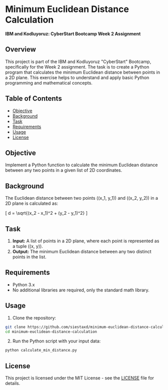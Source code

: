 # Minimum Euclidean Distance Calculation

**IBM and Kodluyoruz: CyberStart Bootcamp Week 2 Assignment**

## Overview

This project is part of the IBM and Kodluyoruz "CyberStart" Bootcamp, specifically for the Week 2 assignment. The task is to create a Python program that calculates the minimum Euclidean distance between points in a 2D plane. This exercise helps to understand and apply basic Python programming and mathematical concepts.

## Table of Contents

- [Objective](#objective)
- [Background](#background)
- [Task](#task)
- [Requirements](#requirements)
- [Usage](#usage)
- [License](#license)

## Objective

Implement a Python function to calculate the minimum Euclidean distance between any two points in a given list of 2D coordinates.

## Background

The Euclidean distance between two points \((x_1, y_1)\) and \((x_2, y_2)\) in a 2D plane is calculated as:

\[ d = \sqrt{(x_2 - x_1)^2 + (y_2 - y_1)^2} \]

## Task

1. **Input:** A list of points in a 2D plane, where each point is represented as a tuple \((x, y)\).
2. **Output:** The minimum Euclidean distance between any two distinct points in the list.

## Requirements

- Python 3.x
- No additional libraries are required, only the standard math library.

## Usage

1. Clone the repository:
```sh
git clone https://github.com/siestaxd/minimum-euclidean-distance-calculation.git
cd minimum-euclidean-distance-calculation
```
2. Run the Python script with your input data:
```sh
python calculate_min_distance.py
```

## License

This project is licensed under the MIT License - see the [LICENSE](https://github.com/siestaxd/minimum-euclidean-distance-calculation/blob/main/LICENSE) file for details.

